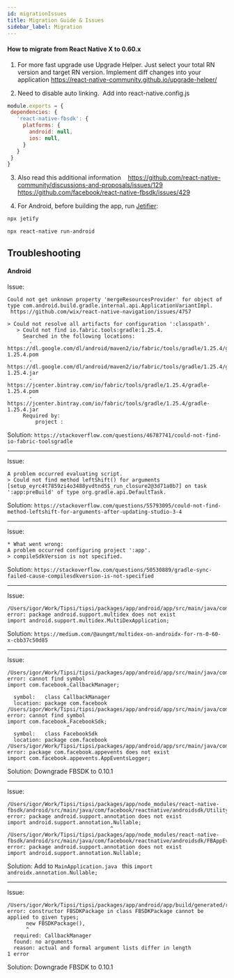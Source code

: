 ```yaml
---
id: migrationIssues
title: Migration Guide & Issues
sidebar_label: Migration
---
```


#### How to migrate from React Native X to 0.60.x

1. For more fast upgrade use Upgrade Helper.
Just select your total RN version and target RN version.
Implement diff changes into your application
https://react-native-community.github.io/upgrade-helper/

2. Need to disable auto linking.  Add into react-native.config.js  
```js
module.exports = {
 dependencies: {
   'react-native-fbsdk': {
     platforms: {
       android: null,
       ios: null,
     }
   }
 }
}
```

3. Also read this additional information   
https://github.com/react-native-community/discussions-and-proposals/issues/129
https://github.com/facebook/react-native-fbsdk/issues/429

4. For Android, before building the app, run [Jetifier](https://www.npmjs.com/package/jetifier):

```bash
npx jetify
```
```bash
npx react-native run-android
```

## Troubleshooting 

#### Android

Issue:
```
Could not get unknown property 'mergeResourcesProvider' for object of type com.android.build.gradle.internal.api.ApplicationVariantImpl.
 https://github.com/wix/react-native-navigation/issues/4757

> Could not resolve all artifacts for configuration ':classpath'.
   > Could not find io.fabric.tools:gradle:1.25.4.
     Searched in the following locations:
       - https://dl.google.com/dl/android/maven2/io/fabric/tools/gradle/1.25.4/gradle-1.25.4.pom
       - https://dl.google.com/dl/android/maven2/io/fabric/tools/gradle/1.25.4/gradle-1.25.4.jar
       - https://jcenter.bintray.com/io/fabric/tools/gradle/1.25.4/gradle-1.25.4.pom
       - https://jcenter.bintray.com/io/fabric/tools/gradle/1.25.4/gradle-1.25.4.jar
     Required by:
         project :
```

Solution: `https://stackoverflow.com/questions/46787741/could-not-find-io-fabric-toolsgradle`

---

Issue:
```
A problem occurred evaluating script.
> Could not find method leftShift() for arguments [setup_eyrc4t7859zi4o3488yvdtnd5$_run_closure2@3d71a0b7] on task ':app:preBuild' of type org.gradle.api.DefaultTask.
```
Solution: `https://stackoverflow.com/questions/55793095/could-not-find-method-leftshift-for-arguments-after-updating-studio-3-4`

---

Issue: 
```
* What went wrong:
A problem occurred configuring project ':app'.
> compileSdkVersion is not specified. 
```
Solution: `https://stackoverflow.com/questions/50530889/gradle-sync-failed-cause-compilesdkversion-is-not-specified`

---

Issue:
```
/Users/igor/Work/Tipsi/tipsi/packages/app/android/app/src/main/java/com/tipsi/MainApplication.java:10: error: package android.support.multidex does not exist
import android.support.multidex.MultiDexApplication;
```
Solution: `https://medium.com/@aungmt/multidex-on-androidx-for-rn-0-60-x-cbb37c50d85`

---

Issue: 
```
/Users/igor/Work/Tipsi/tipsi/packages/app/android/app/src/main/java/com/tipsi/MainApplication.java:11: error: cannot find symbol
import com.facebook.CallbackManager;
                   ^
  symbol:   class CallbackManager
  location: package com.facebook
/Users/igor/Work/Tipsi/tipsi/packages/app/android/app/src/main/java/com/tipsi/MainApplication.java:12: error: cannot find symbol
import com.facebook.FacebookSdk;
                   ^
  symbol:   class FacebookSdk
  location: package com.facebook
/Users/igor/Work/Tipsi/tipsi/packages/app/android/app/src/main/java/com/tipsi/MainApplication.java:13: error: package com.facebook.appevents does not exist
import com.facebook.appevents.AppEventsLogger;
```
Solution: Downgrade FBSDK to 0.10.1

---

Issue:
```
/Users/igor/Work/Tipsi/tipsi/packages/app/node_modules/react-native-fbsdk/android/src/main/java/com/facebook/reactnative/androidsdk/Utility.java:52: error: package android.support.annotation does not exist
import android.support.annotation.Nullable;
                                 ^
/Users/igor/Work/Tipsi/tipsi/packages/app/node_modules/react-native-fbsdk/android/src/main/java/com/facebook/reactnative/androidsdk/FBAppEventsLoggerModule.java:23: error: package android.support.annotation does not exist
import android.support.annotation.Nullable;
```
Solution: Add to `MainApplication.java ` this `import androidx.annotation.Nullable;`

---

Issue: 
```
/Users/igor/Work/Tipsi/tipsi/packages/app/android/app/build/generated/rncli/src/main/java/com/facebook/react/PackageList.java:70: error: constructor FBSDKPackage in class FBSDKPackage cannot be applied to given types;
      new FBSDKPackage(),
      ^
  required: CallbackManager
  found: no arguments
  reason: actual and formal argument lists differ in length
1 error
```
Solution: Downgrade FBSDK to 0.10.1
